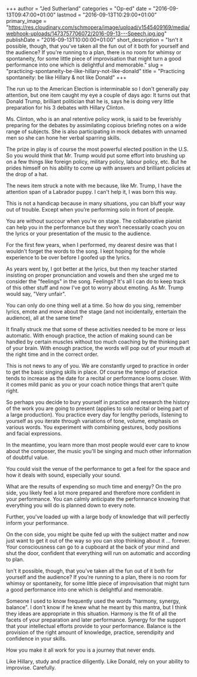 +++
author = "Jed Sutherland"
categories = "Op-ed"
date = "2016-09-13T09:47:00+01:00"
lastmod = "2016-09-13T10:29:00+01:00"
primary_image = "https://res.cloudinary.com/schmopera/image/upload/v1545409169/media/webhook-uploads/1473757706072/2016-09-13---Speech.jpg.jpg"
publishDate = "2016-09-13T10:00:00+01:00"
short_description = "Isn&#039;t it possible, though, that you&#039;ve taken all the fun out of it both for yourself and the audience? If you&#039;re running to a plan, there is no room for whimsy or spontaneity, for some little piece of improvisation that might turn a good performance into one which is delightful and memorable."
slug = "practicing-spontaneity-be-like-hillary-not-like-donald"
title = "Practicing spontaneity: be like Hillary &amp; not like Donald"
+++

The run up to the American Election is interminable so I don't generally pay attention, but one item caught my eye a couple of days ago:  It turns out that Donald Trump, brilliant politician that he is, says he is doing very little preparation for his 3 debates with Hillary Clinton.  

Ms. Clinton, who is an anal retentive policy wonk, is said to be feverishly preparing for the debates by assimilating copious briefing notes on a wide range of subjects.  She is also participating in mock debates with unnamed men so she can hone her verbal sparring skills.  

The prize in play is of course the most powerful elected position in the U.S.  So you would think that Mr. Trump would put some effort into brushing up on a few things like foreign policy, military policy, labour policy, etc.  But he prides himself on his ability to come up with answers and brilliant policies at the drop of a hat.

The news item struck a note with me because, like Mr. Trump, I have the attention span of a Labrador puppy.  I can't help it, I was born this way.  

This is not a handicap because in many situations, you can bluff your way out of trouble. Except when you’re performing solo in front of people.  

You are without succour when you're on stage.  The collaborative pianist can help you in the performance but they won’t necessarily coach you on the lyrics or your presentation of the music to the audience.

For the first few years, when I performed, my dearest desire was that I wouldn't forget the words to the song.  I kept hoping for the whole experience to be over before I goofed up the lyrics.  

As years went by, I got better at the lyrics, but then my teacher started insisting on proper pronunciation and vowels and then she urged me to consider the "feelings" in the song.  Feelings?  It's all I can do to keep track of this other stuff and now I've got to worry about emoting.  As Mr. Trump would say, "Very unfair".

You can only do one thing well at a time.  So how do you sing, remember lyrics, emote and move about the stage (and not incidentally, entertain the audience), all at the same time?

It finally struck me that some of these activities needed to be more or less automatic.  With enough practice, the action of making sound can be handled by certain muscles without too much coaching by the thinking part of your brain.  With enough practice, the words will pop out of your mouth at the right time and in the correct order.

This is not news to any of you.  We are constantly urged to practice in order to get the basic singing skills in place.  Of course the tempo of practice tends to increase as the date for a recital or performance looms closer.  With it comes mild panic as you or your coach notice things that aren't quite right.

So perhaps you decide to bury yourself in practice and research the history of the work you are going to present (applies to solo recital or being part of a large production).  You practice every day for lengthy periods, listening to yourself as you iterate through variations of tone, volume, emphasis on various words.  You experiment with combining gestures, body positions and facial expressions.

In the meantime, you learn more than most people would ever care to know about the composer, the music you'll be singing and much other information of doubtful value.

You could visit the venue of the performance to get a feel for the space and how it deals with sound, especially your sound.  

What are the results of expending so much time and energy?  On the pro side, you likely feel a lot more prepared and therefore more confident in your performance.  You can calmly anticipate the performance knowing that everything you will do is planned down to every note.  

Further, you've loaded up with a large body of knowledge that will perfectly inform your performance.

On the con side, you might be quite fed up with the subject matter and now just want to get it out of the way so you can stop thinking about it ... forever.  Your consciousness can go to a cupboard at the back of your mind and shut the door, confident that everything will run on automatic and according to plan.

Isn't it possible, though, that you've taken all the fun out of it both for yourself and the audience? If you're running to a plan, there is no room for whimsy or spontaneity, for some little piece of improvisation that might turn a good performance into one which is delightful and memorable.

Someone I used to know frequently used the words "harmony, synergy, balance".  I don't know if he knew what he meant by this mantra, but I think they ideas are appropriate in this situation.  Harmony is the fit of all the facets of your preparation and later performance.  Synergy for the support that your intellectual efforts provide to your performance.  Balance is the provision of the right amount of knowledge, practice, serendipity and confidence in your skills. 

How you make it all work for you is a journey that never ends.

Like Hillary, study and practice diligently.  Like Donald, rely on your ability to improvise.  Carefully.

